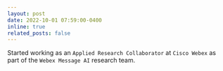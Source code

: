 ```yaml
---
layout: post
date: 2022-10-01 07:59:00-0400
inline: true
related_posts: false
---
```


Started working as an `Applied Research Collaborator` at `Cisco Webex` as part of the `Webex Message AI` research team.
